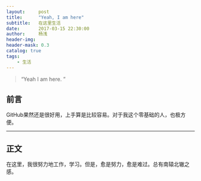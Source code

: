 ```yaml
---
layout:     post
title:      "Yeah, I am here"
subtitle:   在这里生活
date:       2017-03-15 22:30:00
author:     杨浅
header-img:
header-mask: 0.3
catalog: true
tags:
    - 生活
---
```


> “Yeah I am here. ”


## 前言

GitHub果然还是很好用，上手算是比较容易。对于我这个零基础的人，也极方便。

---

## 正文

在这里，我很努力地工作，学习。但是，愈是努力，愈是难过。总有南辕北辙之感。
